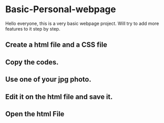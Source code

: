 # Basic-Personal-webpage
Hello everyone, this is a very basic  webpage project. Will try to add more features to it step by step.
## Create a html file and a CSS file
## Copy the codes.
## Use one of your jpg photo.
## Edit it on the html file and save it.
## Open the html File
